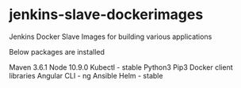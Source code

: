 # jenkins-slave-dockerimages
Jenkins Docker Slave Images for building various applications 

Below packages are installed 

Maven 3.6.1
Node 10.9.0
Kubectl - stable
Python3 
Pip3
Docker client libraries 
Angular CLI - ng 
Ansible
Helm - stable
